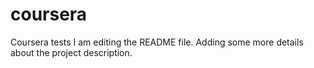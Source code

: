 # coursera
Coursera tests
I am editing the README file. Adding some more details about the project description.
